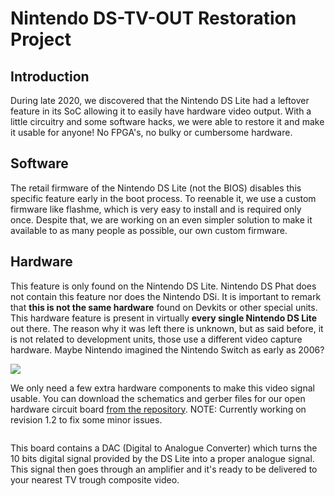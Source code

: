 # Nintendo DS-TV-OUT Restoration Project

## Introduction

During late 2020, we discovered that the Nintendo DS Lite had a leftover feature in its SoC allowing it to easily have hardware video output. With a little circuitry and some software hacks, we were able to restore it and make it usable for anyone! No FPGA's, no bulky or cumbersome hardware.

## Software

The retail firmware of the Nintendo DS Lite (not the BIOS) disables this specific feature early in the boot process. To reenable it, we use a custom firmware like flashme, which is very easy to install and is required only once. Despite that, we are working on an even simpler solution to make it available to as many people as possible, our own custom firmware.

## Hardware

This feature is only found on the Nintendo DS Lite. Nintendo DS Phat does not contain this feature nor does the Nintendo DSi. It is important to remark that **this is not the same hardware** found on Devkits or other special units. This hardware feature is present in virtually **every single Nintendo DS Lite** out there. The reason why it was left there is unknown, but as said before, it is not related to development units, those use a different video capture hardware. Maybe Nintendo imagined the Nintendo Switch as early as 2006?

![](https://raw.githubusercontent.com/LostNintendoHistory/lostnintendohistory.github.io/main/img/NDSTVOUT/PCB_Rev_11.png)

We only need a few extra hardware components to make this video signal usable. You can download the schematics and gerber files for our open hardware circuit board [from the repository](https://github.com/LostNintendoHistory/Lost-NDS-TV). NOTE: Currently working on revision 1.2 to fix some minor issues.

![]()

This board contains a DAC (Digital to Analogue Converter) which turns the 10 bits digital signal provided by the DS Lite into a proper analogue signal. This signal then goes through an amplifier and it's ready to be delivered to your nearest TV trough composite video.


